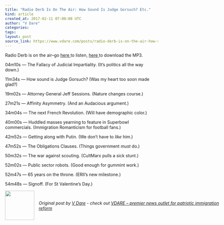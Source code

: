 ```yaml
---
title: "Radio Derb Is On The Air: How Sound Is Judge Gorsuch? Etc."
kind: article
created_at: 2017-02-11 07:00:08 UTC
author: "V Dare"
categories: 
tags: 
layout: post
source_link: https://www.vdare.com/posts/radio-derb-is-on-the-air-how-sound-is-judge-gorsuch-etc
---
```



<!-- Cheat sheet: front matter key values above generated by planet.rb


   Radio Derb Is On The Air: How Sound Is Judge Gorsuch? Etc.             # => "I Made a Pretty Gem - Planet.rb"
   https://www.vdare.com/posts/radio-derb-is-on-the-air-how-sound-is-judge-gorsuch-etc               # => "http://poteland.com/blog/i-made-a-pretty-gem-planet-dot-rb/"
   2017-02-11 07:00:08 UTC              # => "2012-04-14 05:17:00 UTC"
   &lt;div class=&quot;pf-content&quot;&gt;&lt;p&gt;Radio Derb is on the air–go &lt;a href=&quot;http://www.vdare.com/radios/radio-derb-justice-may-be-blind-but-judges-arent-etc&quot;&gt;here &lt;/a&gt;to listen, &lt;a href=&quot;https://s3-us-west-2.amazonaws.com/vdare-live/wp-content/uploads/2017/02/11010746/2017-02-10.mp3&quot;&gt;here &lt;/a&gt;to download the MP3.&lt;/p&gt;
&lt;p&gt;04m10s — The Fallacy of Judicial Impartiality. (It’s politics all the way down.)&lt;/p&gt;
&lt;p&gt;11m34s — How sound is Judge Gorsuch? (Was my heart too soon made glad?)&lt;/p&gt;
&lt;p&gt;19m02s — Attorney General Jeff Sessions. (Nature changes course.)&lt;/p&gt;
&lt;p&gt;27m21s — Affinity Asymmetry. (And an Audacious argument.)&lt;/p&gt;&lt;div id=&quot;57966237cc52c74a5e1363c4&quot; class=&quot;vdb_player vdb_57966237cc52c74a5e1363c456bcd17ce4b018167fea5539&quot;&gt;    &lt;/div&gt;
&lt;p&gt;34m04s — The next French Revolution. (Will have demographic color.)&lt;/p&gt;
&lt;p&gt;40m00s — Huddled masses yearning to feature in Superbowl&lt;br&gt;
commercials. (Immigration Romanticism for football fans.)&lt;/p&gt;
&lt;p&gt;42m52s — Getting along with Putin. (We don’t have to &lt;em&gt;like&lt;/em&gt; him.)&lt;/p&gt;
&lt;p&gt;47m52s — The Obligations Clauses. (Things government &lt;em&gt;must&lt;/em&gt; do.)&lt;/p&gt;
&lt;p&gt;50m32s — The war against scouting. (CultMarx pulls a sick stunt.)&lt;/p&gt;
&lt;p&gt;52m02s — Public sector robots. (Good enough for gummint work.)&lt;/p&gt;
&lt;p&gt;52m47s — 65 years on the throne. (ERII’s new milestone.)&lt;/p&gt;
&lt;p&gt;54m48s — Signoff. (For St Valentine’s Day.)&lt;/p&gt;
&lt;/div&gt;           # => "I’ve been hurting to write this ever since we had the idea of creating a Planet for Cubox..." (Continued)
   VDARE – premier news outlet for patriotic immigration reform              # => "This is where I tell you stuff"
   vdare-premier-news-outlet-for-patriotic-immigratio              # => "this-is-where-i-tell-you-stuff"
   https://www.vdare.com               # => "http://poteland.com/articles"
           # => "programming planet"
                 # => "go ruby jekyll"
                 # => "http://poteland.com/images/site-logo.png"
   V Dare                 # => "Pablo Astigarraga"
   @vdar                # => "poteland"
   http://twitter.com/@vdar            # => "http://twitter.com/poteland" -->
<div class="pf-content"><p>Radio Derb is on the air–go <a href="http://www.vdare.com/radios/radio-derb-justice-may-be-blind-but-judges-arent-etc">here </a>to listen, <a href="https://s3-us-west-2.amazonaws.com/vdare-live/wp-content/uploads/2017/02/11010746/2017-02-10.mp3">here </a>to download the MP3.</p>
<p>04m10s — The Fallacy of Judicial Impartiality. (It’s politics all the way down.)</p>
<p>11m34s — How sound is Judge Gorsuch? (Was my heart too soon made glad?)</p>
<p>19m02s — Attorney General Jeff Sessions. (Nature changes course.)</p>
<p>27m21s — Affinity Asymmetry. (And an Audacious argument.)</p><div id="57966237cc52c74a5e1363c4" class="vdb_player vdb_57966237cc52c74a5e1363c456bcd17ce4b018167fea5539">    </div>
<p>34m04s — The next French Revolution. (Will have demographic color.)</p>
<p>40m00s — Huddled masses yearning to feature in Superbowl<br>
commercials. (Immigration Romanticism for football fans.)</p>
<p>42m52s — Getting along with Putin. (We don’t have to <em>like</em> him.)</p>
<p>47m52s — The Obligations Clauses. (Things government <em>must</em> do.)</p>
<p>50m32s — The war against scouting. (CultMarx pulls a sick stunt.)</p>
<p>52m02s — Public sector robots. (Good enough for gummint work.)</p>
<p>52m47s — 65 years on the throne. (ERII’s new milestone.)</p>
<p>54m48s — Signoff. (For St Valentine’s Day.)</p>
</div><div class="">
  <img src="" style="width: 96px; height: 96;">
  <span style="position: absolute; padding: 32px 15px;">
    <i>Original post by <a href="http://twitter.com/@vdar">V Dare</a> - check out <a href="https://www.vdare.com">VDARE – premier news outlet for patriotic immigration reform</a></i>
  </span>
</div>
